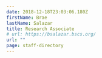 ```yaml
---
date: 2018-12-18T23:03:06.180Z
firstName: Brae
lastName: Salazar
title: Research Associate
# url: https://bsalazar.bscs.org/
url: ""
page: staff-directory
---
```

